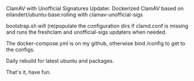 ClamAV with Unofficial Signatures Updater.
Dockerized ClamAV based on eilandert/ubuntu-base:rolling with clamav-unofficial-sigs

bootstrap.sh will (re)populate the configuration dirs if clamd.conf is missing and runs the freshclam and unofficial-sigs updaters when needed.

The docker-compose.yml is on my github, otherwise bind /config to get to the configs.

Daily rebuild for latest ubuntu and packages.

That's it, have fun.
